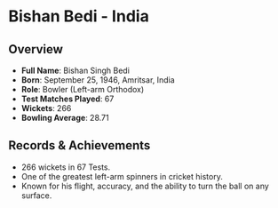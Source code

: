 # Bishan Bedi - India

## Overview
- **Full Name**: Bishan Singh Bedi
- **Born**: September 25, 1946, Amritsar, India
- **Role**: Bowler (Left-arm Orthodox)
- **Test Matches Played**: 67
- **Wickets**: 266
- **Bowling Average**: 28.71

## Records & Achievements
- 266 wickets in 67 Tests.
- One of the greatest left-arm spinners in cricket history.
- Known for his flight, accuracy, and the ability to turn the ball on any surface.
